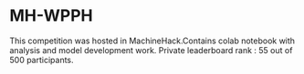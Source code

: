 # MH-WPPH
This competition was hosted in MachineHack.Contains colab notebook with analysis and model development work. Private leaderboard rank : 55 out of 500 participants. 
